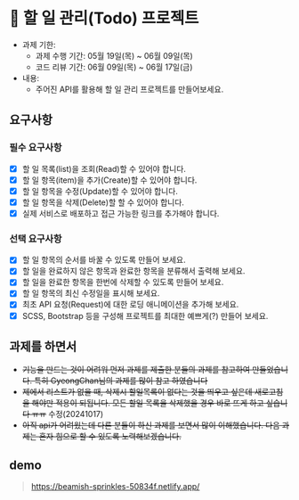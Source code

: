 # 📌 할 일 관리(Todo) 프로젝트

- 과제 기한:
  - 과제 수행 기간: 05월 19일(목) ~ 06월 09일(목)
  - 코드 리뷰 기간: 06월 09일(목) ~ 06월 17일(금)
- 내용:
  - 주어진 API를 활용해 할 일 관리 프로젝트를 만들어보세요.

## 요구사항

### 필수 요구사항

- [x] 할 일 목록(list)을 조회(Read)할 수 있어야 합니다.
- [x] 할 일 항목(item)을 추가(Create)할 수 있어야 합니다.
- [x] 할 일 항목을 수정(Update)할 수 있어야 합니다.
- [x] 할 일 항목을 삭제(Delete)할 할 수 있어야 합니다.
- [x] 실제 서비스로 배포하고 접근 가능한 링크를 추가해야 합니다.

### 선택 요구사항

- [x] 할 일 항목의 순서를 바꿀 수 있도록 만들어 보세요.
- [x] 할 일을 완료하지 않은 항목과 완료한 항목을 분류해서 출력해 보세요.
- [x] 할 일을 완료한 항목을 한번에 삭제할 수 있도록 만들어 보세요.
- [x] 할 일 항목의 최신 수정일을 표시해 보세요.
- [x] 최초 API 요청(Request)에 대한 로딩 애니메이션을 추가해 보세요.
- [x] SCSS, Bootstrap 등을 구성해 프로젝트를 최대한 예쁘게(?) 만들어 보세요.

## 과제를 하면서

- ~~기능을 만드는 것이 어려워 먼저 과제를 제출한 분들의 과제를 참고하여 만들었습니다. 특히 GyeongChan님의 과제를 많이 참고 하였습니다~~
- ~~제에서 리스트가 없을 때, 삭제시 할일목록이 없다는 것을 띄우고 싶은데 새로고침을 해야만 적용이 되됩니다. 모든 할일 목록을 삭제했을 경우 바로 뜨게 하고 싶습니다 ㅠㅠ~~ 수정(20241017)
- ~~아직 api가 어려웠는데 다른 분들이 하신 과제를 보면서 많이 이해했습니다. 다음 과제는 혼자 힘으로 할 수 있도록 노력해보겠습니다.~~

## demo

> https://beamish-sprinkles-50834f.netlify.app/
